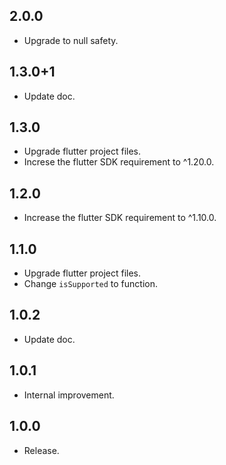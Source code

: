 ## 2.0.0

* Upgrade to null safety.

## 1.3.0+1

* Update doc.

## 1.3.0

* Upgrade flutter project files.
* Increse the flutter SDK requirement to ^1.20.0.

## 1.2.0

* Increase the flutter SDK requirement to ^1.10.0.

## 1.1.0

* Upgrade flutter project files.
* Change `isSupported` to function.

## 1.0.2

* Update doc.

## 1.0.1

* Internal improvement.

## 1.0.0

* Release.
